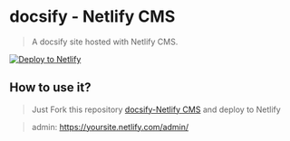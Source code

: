 # docsify - Netlify CMS

> A docsify site hosted with Netlify CMS.

<!-- Markdown snippet -->
[![Deploy to Netlify](https://www.netlify.com/img/deploy/button.svg)](https://app.netlify.com/start/deploy?repository=https://github.com/DemoMacro/docsify-NetlifyCMS/)


## How to use it?

> Just Fork this repository [docsify-Netlify CMS](https://github.com/DemoMacro/docsify-NetlifyCMS) and deploy to Netlify

> admin: https://yoursite.netlify.com/admin/